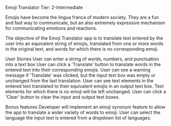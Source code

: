 Emoji Translator
Tier: 2-Intermediate

Emojis have become the lingua franca of modern society. They are a fun and fast way to communicate, but an also extremely expressive mechanism for communicating emotions and reactions.

The objective of the Emoji Translator app is to translate text entered by the user into an equivalent string of emojis, translated from one or more words in the original text, and words for which there is no corresponding emoji.

User Stories
User can enter a string of words, numbers, and punctuation into a text box
User can click a 'Translate' button to translate words in the entered text into their corresponding emojis.
User can see a warning message if 'Translate' was clicked, but the input text box was empty or unchanged from the last translation.
User can see text elements in the entered text translated to their equivalent emojis in an output text box. Text elements for which there is no emoji will be left unchanged.
User can click a 'Clear' button to clear the input and output text boxes.

Bonus features
Developer will implement an emoji synonym feature to allow the app to translate a wider variety of words to emoji.
User can select the language the input text is entered from a dropdown list of languages.
